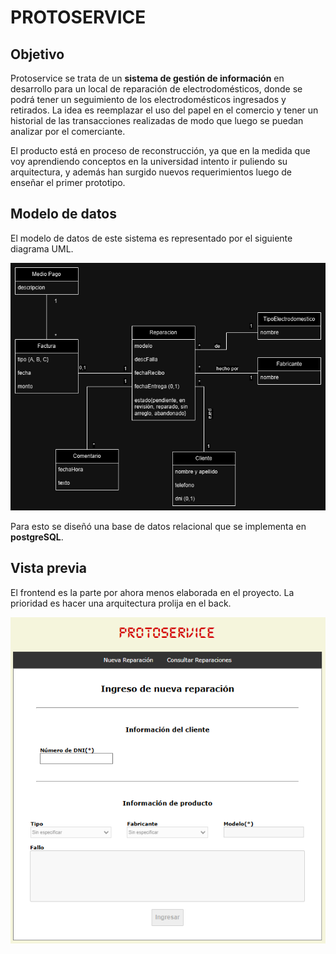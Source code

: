 # PROTOSERVICE

## Objetivo

Protoservice se trata de un **sistema de gestión de información** en desarrollo para un local de reparación de electrodomésticos, donde se podrá tener un seguimiento de los electrodomésticos ingresados y retirados. La idea es reemplazar el uso del papel en el comercio y tener un historial de las transacciones realizadas de modo que luego se puedan analizar por el comerciante.

El producto está en proceso de reconstrucción, ya que en la medida que voy aprendiendo conceptos en la universidad intento ir puliendo su arquitectura, y además han surgido nuevos requerimientos luego de enseñar el primer prototipo.

## Modelo de datos

El modelo de datos de este sistema es representado por el siguiente diagrama UML.

![Modelo UML de datos](/docs/MD.png)

Para esto se diseñó una base de datos relacional que se implementa en **postgreSQL**. 

## Vista previa

El frontend es la parte por ahora menos elaborada en el proyecto. La prioridad es hacer una arquitectura prolija en el back.

![preview](/docs/preview.png)